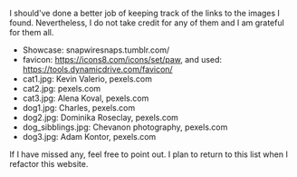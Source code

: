 I should've done a better job of keeping track of the links to the images I found. Nevertheless, I do not take credit for any of them and I am grateful for them all.

- Showcase: snapwiresnaps.tumblr.com/
- favicon: https://icons8.com/icons/set/paw, and used: https://tools.dynamicdrive.com/favicon/
- cat1.jpg: Kevin Valerio, pexels.com
- cat2.jpg: pexels.com
- cat3.jpg: Alena Koval, pexels.com
- dog1.jpg: Charles, pexels.com
- dog2.jpg: Dominika Roseclay, pexels.com
- dog_sibblings.jpg: Chevanon photography, pexels.com
- dog3.jpg: Adam Kontor, pexels.com

If I have missed any, feel free to point out. I plan to return to this list when I refactor this website.
